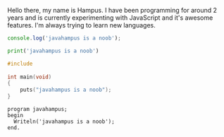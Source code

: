 Hello there, my name is Hampus. I have been programming for around 2 years and is currently experimenting with JavaScript and it's awesome features. I'm always trying to learn new languages.

```js
console.log('javahampus is a noob');
```

```python
print('javahampus is a noob')
```

```c
#include 
 
int main(void)
{
    puts("javahampus is a noob");
}
```

```delphi
program javahampus;
begin
  Writeln('javahampus is a noob');
end.
```
